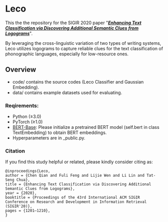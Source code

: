 # Leco

This the the repository for the SIGIR 2020 paper "[***Enhancing Text Classification via Discovering Additional Semantic Clues from Logograms***](https://dl.acm.org/doi/abs/10.1145/3397271.3401107)".

By leveraging the cross-linguistic variation of two types of writing systems, Leco utilizes logograms to capture reliable clues for the text classification of phonographic languages, especially for low-resource ones.


## Overview

- code/ 
  contains the source codes (Leco Classifier and Gaussian Embedding).
- data/ 
  contains example datasets used for evaluating.

### Reqirements:

* Python (≥3.0)
* PyTorch (≥1.0)
* [BERT-Base](https://github.com/google-research/bert): Please initialize a pretrained BERT model (self.bert in class TextEmbedding) to obtain BERT embeddings.
* Hyperparameters are in _public.py.

### Citation

If you find this study helpful or related, please kindly consider citing as:

```
@inproceedings{Leco,
author = {Chen Qian and Fuli Feng and Lijie Wen and Li Lin and Tat-Seng Chua},
title = {Enhancing Text Classification via Discovering Additional Semantic Clues from Logograms},
year = {2020},
booktitle = {Proceedings of the 43rd International ACM SIGIR Conference on Research and Development in Information Retrieval (SIGIR'20)},
pages = {1201–1210},
}
```
